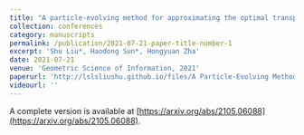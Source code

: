 ```yaml
---
title: "A particle-evolving method for approximating the optimal transport plan"
collection: conferences
category: manuscripts
permalink: /publication/2021-07-21-paper-title-number-1
excerpt: 'Shu Liu*, Haodong Sun*, Hongyuan Zha'
date: 2021-07-21
venue: 'Geometric Science of Information, 2021'
paperurl: 'http://lslsliushu.github.io/files/A Particle-Evolving Method for Approximating the Optimal Transport Plan.pdf'
videourl: ''
---
```

A complete version is available at [https://arxiv.org/abs/2105.06088](https://arxiv.org/abs/2105.06088).
